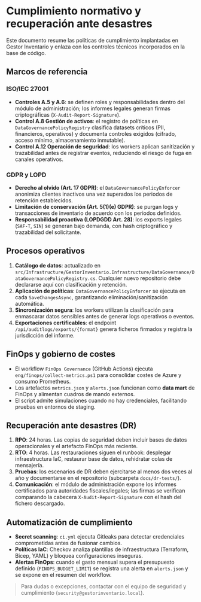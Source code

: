 # Cumplimiento normativo y recuperación ante desastres

Este documento resume las políticas de cumplimiento implantadas en Gestor Inventario y enlaza con los controles técnicos incorporados en la base de código.

## Marcos de referencia

### ISO/IEC 27001
- **Controles A.5 y A.6**: se definen roles y responsabilidades dentro del módulo de administración; los informes legales generan firmas criptográficas (`X-Audit-Report-Signature`).
- **Control A.8 Gestión de activos**: el registro de políticas en `DataGovernancePolicyRegistry` clasifica datasets críticos (PII, financieros, operativos) y documenta controles exigidos (cifrado, acceso mínimo, almacenamiento inmutable).
- **Control A.12 Operación de seguridad**: los workers aplican sanitización y trazabilidad antes de registrar eventos, reduciendo el riesgo de fuga en canales operativos.

### GDPR y LOPD
- **Derecho al olvido (Art. 17 GDPR)**: el `DataGovernancePolicyEnforcer` anonimiza clientes inactivos una vez superados los periodos de retención establecidos.
- **Limitación de conservación (Art. 5(1)(e) GDPR)**: se purgan logs y transacciones de inventario de acuerdo con los periodos definidos.
- **Responsabilidad proactiva (LOPDGDD Art. 28)**: los exports legales (`SAF-T`, `SIN`) se generan bajo demanda, con hash criptográfico y trazabilidad del solicitante.

## Procesos operativos

1. **Catálogo de datos**: actualizado en `src/Infrastructure/GestorInventario.Infrastructure/DataGovernance/DataGovernancePolicyRegistry.cs`. Cualquier nuevo repositorio debe declararse aquí con clasificación y retención.
2. **Aplicación de políticas**: `DataGovernancePolicyEnforcer` se ejecuta en cada `SaveChangesAsync`, garantizando eliminación/sanitización automática.
3. **Sincronización segura**: los workers utilizan la clasificación para enmascarar datos sensibles antes de generar logs operativos o eventos.
4. **Exportaciones certificables**: el endpoint `/api/auditlogs/exports/{format}` genera ficheros firmados y registra la jurisdicción del informe.

## FinOps y gobierno de costes

- El workflow `FinOps Governance` (GitHub Actions) ejecuta `eng/finops/collect-metrics.ps1` para consolidar costes de Azure y consumo Prometheus.
- Los artefactos `metrics.json` y `alerts.json` funcionan como **data mart** de FinOps y alimentan cuadros de mando externos.
- El script admite simulaciones cuando no hay credenciales, facilitando pruebas en entornos de staging.

## Recuperación ante desastres (DR)

1. **RPO**: 24 horas. Las copias de seguridad deben incluir bases de datos operacionales y el artefacto FinOps más reciente.
2. **RTO**: 4 horas. Las restauraciones siguen el runbook: desplegar infraestructura IaC, restaurar base de datos, rehidratar colas de mensajería.
3. **Pruebas**: los escenarios de DR deben ejercitarse al menos dos veces al año y documentarse en el repositorio (subcarpeta `docs/dr-tests/`).
4. **Comunicación**: el módulo de administración expone los informes certificados para autoridades fiscales/legales; las firmas se verifican comparando la cabecera `X-Audit-Report-Signature` con el hash del fichero descargado.

## Automatización de cumplimiento

- **Secret scanning**: `ci.yml` ejecuta Gitleaks para detectar credenciales comprometidas antes de fusionar cambios.
- **Políticas IaC**: Checkov analiza plantillas de infraestructura (Terraform, Bicep, YAML) y bloquea configuraciones inseguras.
- **Alertas FinOps**: cuando el gasto mensual supera el presupuesto definido (`FINOPS_BUDGET_LIMIT`) se registra una alerta en `alerts.json` y se expone en el resumen del workflow.

> Para dudas o excepciones, contactar con el equipo de seguridad y cumplimiento (`security@gestorinventario.local`).
